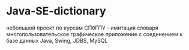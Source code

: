 # Java-SE-dictionary

небольшой проект по курсам СПбГПУ - имитация словаря
многопользовательское графическое приложение с соединением к базе данных
Java, Swing, JDBS, MySQL
